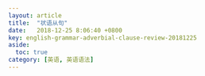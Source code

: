```yaml
---
layout: article
title:  "状语从句"
date:   2018-12-25 8:06:40 +0800
key: english-grammar-adverbial-clause-review-20181225
aside:
  toc: true
category: [英语, 英语语法]
---
```

